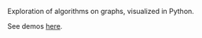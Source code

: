 Exploration of algorithms on graphs, visualized in Python.

See demos [here](https://ekmpa.github.io/Network-Science/).

<!-- Next to do: 
- Different centrality measures
- Diffusion simulator / SIR model
- Link prediction (visualize the performance w green v. red edges)
- DeepWalk?

+ need to update the collab (.py)
-->
